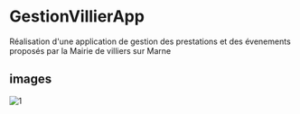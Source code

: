 # GestionVillierApp  
Réalisation d'une application de gestion des prestations et des évenements proposés par la Mairie de villiers sur Marne 
  
## images    
![1](https://user-images.githubusercontent.com/71152540/172053823-a8d160b3-d0db-4d09-87d3-8bd798a47601.PNG)

